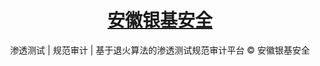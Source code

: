 <h1 align="center"><a href="https://sentrylab.cn/">安徽银基安全</a></h1>

<div align="center">

渗透测试 | 规范审计 | 基于退火算法的渗透测试规范审计平台 © 安徽银基安全

[comment]: <> (![sentrylab build sync and reload.]&#40;https://github.com/Bin4xin/bin4xin.github.io/workflows/sentrylab%20build%20sync%20and%20reload./badge.svg&#41;)

[comment]: <> (<p align="center">)

[comment]: <> (  <a href="https://bin4xin.github.io/">网站</a> •)

[comment]: <> (  <a href="https://bin4xin.gitee.io/">CN镜像</a> •)

[comment]: <> (  <a href="https://bin4xin.github.io/blog">博客</a> •)

[comment]: <> (  <a href="https://bin4xin.github.io/about">我的研究</a> •)

[comment]: <> (  <a href="https://github.com/Bin4xin/bin4xin.github.io/wiki">wiki</a>)

[comment]: <> (</p>)

</div>

[comment]: <> (<ul>)

[comment]: <> (<li><h3>目录</h3></li>)

[comment]: <> (<li><a href="https://github.com/Bin4xin/bin4xin.github.io/blob/main/CHANGELOG.md">::历史记录相关文档::</a></li>)

[comment]: <> (<li><a href="https://github.com/Bin4xin/bin4xin.github.io/blob/main/BUILD.md">::构建相关文档::</a></li>)

[comment]: <> (</ul>)

[comment]: <> (> 将来会逐步移至仓库[Wiki]&#40;https://github.com/Bin4xin/bin4xin.github.io/wiki&#41;)
